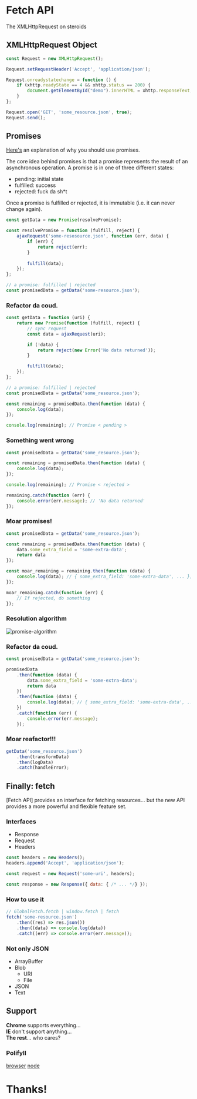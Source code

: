# Fetch API
The XMLHttpRequest on steroids

## XMLHttpRequest Object
```javascript
const Request = new XMLHttpRequest();

Request.setRequestHeader('Accept', 'application/json');

Request.onreadystatechange = function () {
	if (xhttp.readyState == 4 && xhttp.status == 200) {
		document.getElementById("demo").innerHTML = xhttp.responseText;
	}
};

Request.open('GET', 'some_resource.json', true);
Request.send();
```

## Promises
[Here's](https://www.promisejs.org/) an explanation of why you should use promises.

The core idea behind promises is that a promise represents the result of an asynchronous operation. A promise is in one of three different states:

- pending: initial state
- fulfilled: success
- rejected: fuck da sh*t

Once a promise is fulfilled or rejected, it is immutable (i.e. it can never change again).

```javascript
const getData = new Promise(resolvePromise);

const resolvePromise = function (fulfill, reject) {
	ajaxRequest('some-resosource.json', function (err, data) {
		if (err) {
			return reject(err);
		}
		
		fulfill(data);
	});
};

// a promise: fulfilled | rejected
const promisedData = getData('some-resource.json');
```
### Refactor da coud.
```javascript
const getData = function (uri) {
	return new Promise(function (fulfill, reject) {
		// sync request
		const data = ajaxRequest(uri);

		if (!data) {
			return reject(new Error('No data returned'));
		}

		fulfill(data);
	});
};

// a promise: fulfilled | rejected
const promisedData = getData('some_resource.json');

const remaining = promisedData.then(function (data) {
	console.log(data);
});

console.log(remaining); // Promise < pending >
```
### Something went wrong

```javascript
const promisedData = getData('some_resource.json');

const remaining = promisedData.then(function (data) {
	console.log(data);
});

console.log(remaining); // Promise < rejected >

remaining.catch(function (err) {
	console.error(err.message); // 'No data returned'
});
```

### Moar promises!

```javascript
const promisedData = getData('some_resource.json');

const remaining = promisedData.then(function (data) {
	data.some_extra_field = 'some-extra-data';
	return data
});

const moar_remaining = remaining.then(function (data) {
	console.log(data); // { some_extra_field: 'some-extra-data', ... };
});

moar_remaining.catch(function (err) {
	// If rejected, do something
});
```
### Resolution algorithm

![promise-algorithm](https://idiotwu.me/content/images/2015/03/promise-then-catch-flow.png)

### Refactor da coud.
```javascript
const promisedData = getData('some_resource.json');

promisedData
	.then(function (data) {
		data.some_extra_field = 'some-extra-data';
		return data
	})
	.then(function (data) {
		console.log(data); // { some_extra_field: 'some-extra-data', ... };
	})
	.catch(function (err) {
		console.error(err.message);
	});
```
### Moar reafactor!!!
```javascript
getData('some_resource.json')
	.then(transformData)
	.then(logData)
	.catch(handleError);
```
## Finally: fetch
[Fetch API] provides an interface for fetching resources... but the new API provides a more powerful and flexible feature set.

### Interfaces
- Response
- Request
- Headers

```javascript
const headers = new Headers();
headers.append('Accept', 'application/json');

const request = new Request('some-uri', headers);

const response = new Response({ data: { /* ... */} });
```

### How to use it
```javascript
// GlobalFetch.fetch | window.fetch | fetch
fetch('some-resource.json')
	.then((res) => res.json())
	.then((data) => console.log(data))
	.catch((err) => console.error(err.message));
```

### Not only JSON

- ArrayBuffer
- Blob
  - URI
  - File
- JSON
- Text

## Support
**Chrome** supports everything...  
**IE** don't support anything...  
**The rest**... who cares?

### Polifyll
[browser](https://www.npmjs.com/package/whatwg-fetch)
[node](https://github.com/bitinn/node-fetch)

# Thanks!
